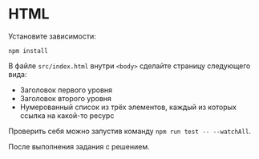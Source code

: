# HTML

Установите зависимости:

```
npm install
```

В файле `src/index.html` внутри `<body>` сделайте страницу следующего вида:

-   Заголовок первого уровня
-   Заголовок второго уровня
-   Нумерованный список из трёх элементов, каждый из которых ссылка на какой-то ресурс

Проверить себя можно запустив команду `npm run test -- --watchAll`.

После выполнения задания с решением.
